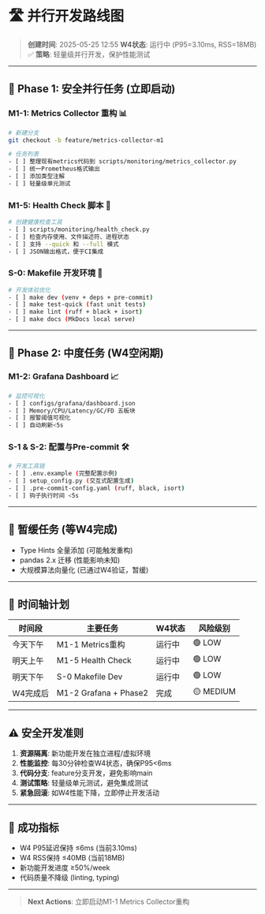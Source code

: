 # 🛣️ 并行开发路线图

> **创建时间**: 2025-05-25 12:55
> **W4状态**: 运行中 (P95=3.10ms, RSS=18MB) ✅
> **策略**: 轻量级并行开发，保护性能测试

---

## 🎯 **Phase 1: 安全并行任务 (立即启动)**

### M1-1: Metrics Collector 重构 📊
```bash
# 新建分支
git checkout -b feature/metrics-collector-m1

# 任务列表
- [ ] 整理现有metrics代码到 scripts/monitoring/metrics_collector.py
- [ ] 统一Prometheus格式输出
- [ ] 添加类型注解
- [ ] 轻量级单元测试
```

### M1-5: Health Check 脚本 🏥
```bash
# 创建健康检查工具
- [ ] scripts/monitoring/health_check.py
- [ ] 检查内存使用、文件描述符、进程状态
- [ ] 支持 --quick 和 --full 模式
- [ ] JSON输出格式，便于CI集成
```

### S-0: Makefile 开发环境 🔧
```bash
# 开发体验优化
- [ ] make dev (venv + deps + pre-commit)
- [ ] make test-quick (fast unit tests)
- [ ] make lint (ruff + black + isort)
- [ ] make docs (MkDocs local serve)
```

---

## 🎯 **Phase 2: 中度任务 (W4空闲期)**

### M1-2: Grafana Dashboard 📈
```bash
# 监控可视化
- [ ] configs/grafana/dashboard.json
- [ ] Memory/CPU/Latency/GC/FD 五板块
- [ ] 报警阈值可视化
- [ ] 自动刷新<5s
```

### S-1 & S-2: 配置与Pre-commit 🛠️
```bash
# 开发工具链
- [ ] .env.example (完整配置示例)
- [ ] setup_config.py (交互式配置生成)
- [ ] .pre-commit-config.yaml (ruff, black, isort)
- [ ] 钩子执行时间 <5s
```

---

## 🚫 **暂缓任务 (等W4完成)**

- Type Hints 全量添加 (可能触发重构)
- pandas 2.x 迁移 (性能影响未知)
- 大规模算法向量化 (已通过W4验证，暂缓)

---

## 📅 **时间轴计划**

| 时间段 | 主要任务 | W4状态 | 风险级别 |
|--------|----------|--------|----------|
| 今天下午 | M1-1 Metrics重构 | 运行中 | 🟢 LOW |
| 明天上午 | M1-5 Health Check | 运行中 | 🟢 LOW |
| 明天下午 | S-0 Makefile Dev | 运行中 | 🟢 LOW |
| W4完成后 | M1-2 Grafana + Phase2 | 完成 | 🟡 MEDIUM |

---

## ⚠️ **安全开发准则**

1. **资源隔离**: 新功能开发在独立进程/虚拟环境
2. **性能监控**: 每30分钟检查W4状态，确保P95<6ms
3. **代码分支**: feature分支开发，避免影响main
4. **测试策略**: 轻量级单元测试，避免集成测试
5. **紧急回滚**: 如W4性能下降，立即停止开发活动

---

## 🎯 **成功指标**

- W4 P95延迟保持 ≤6ms (当前3.10ms)
- W4 RSS保持 ≤40MB (当前18MB) 
- 新功能开发进度 ≥50%/week
- 代码质量不降级 (linting, typing)

---

> **Next Actions**: 立即启动M1-1 Metrics Collector重构 